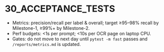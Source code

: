 # 30_ACCEPTANCE_TESTS

- Metrics: precision/recall per label & overall; target ≥95–98% recall by Milestone-1, ≥99%+ by Milestone-2.
- Perf budgets: <1s per prompt; <10s per OCR page on laptop CPU.
- Gates: do not move to next day until `pytest -m fast` passes and `/reports/metrics.md` is updated.

